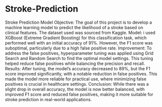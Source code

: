 # Stroke-Prediction
Stroke Prediction Model
Objective:
The goal of this project is to develop a machine learning model to predict the likelihood of a stroke based on clinical features. The dataset used was sourced from Kaggle.
Model:
i used XGBoost (Extreme Gradient Boosting) for this classification task, which performed well with an initial accuracy of 91%. However, the F1 score was suboptimal, particularly due to a high false positive rate.
Improvement:
To address the false positives, hyperparameter tuning was applied using Grid Search and Random Search to find the optimal model settings. This tuning helped reduce false positives while balancing the precision and recall.
Results:
After tuning, the model’s accuracy decreased to 89%, but the F1 score improved significantly, with a notable reduction in false positives. This made the model more reliable for practical use, where minimizing false positives is crucial in healthcare settings.
Conclusion:
While there was a slight drop in overall accuracy, the model is now better balanced, with improved F1 score and reduced false positives, making it more suitable for stroke prediction in real-world applications.

